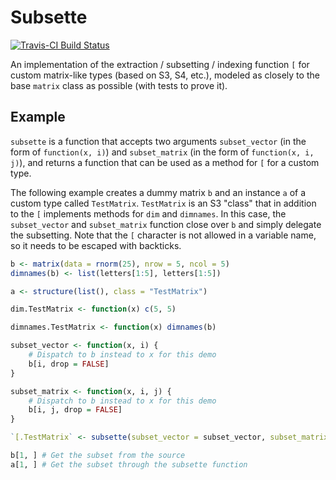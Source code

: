 # Subsette

[![Travis-CI Build Status](https://travis-ci.org/agrueneberg/subsette.svg?branch=master)](https://travis-ci.org/agrueneberg/subsette)

An implementation of the extraction / subsetting / indexing function `[` for custom matrix-like types (based on S3, S4, etc.), modeled as closely to the base `matrix` class as possible (with tests to prove it).


## Example

`subsette` is a function that accepts two arguments `subset_vector` (in the form of `function(x, i)`) and `subset_matrix` (in the form of `function(x, i, j)`), and returns a function that can be used as a method for `[` for a custom type.

The following example creates a dummy matrix `b` and an instance `a` of a custom type called `TestMatrix`. `TestMatrix` is an S3 "class" that in addition to the `[` implements methods for `dim` and `dimnames`. In this case, the `subset_vector` and `subset_matrix` function close over `b` and simply delegate the subsetting. Note that the `[` character is not allowed in a variable name, so it needs to be escaped with backticks.

```R
b <- matrix(data = rnorm(25), nrow = 5, ncol = 5)
dimnames(b) <- list(letters[1:5], letters[1:5])

a <- structure(list(), class = "TestMatrix")

dim.TestMatrix <- function(x) c(5, 5)

dimnames.TestMatrix <- function(x) dimnames(b)

subset_vector <- function(x, i) {
    # Dispatch to b instead to x for this demo
    b[i, drop = FALSE]
}

subset_matrix <- function(x, i, j) {
    # Dispatch to b instead to x for this demo
    b[i, j, drop = FALSE]
}

`[.TestMatrix` <- subsette(subset_vector = subset_vector, subset_matrix = subset_matrix)

b[1, ] # Get the subset from the source
a[1, ] # Get the subset through the subsette function
```
